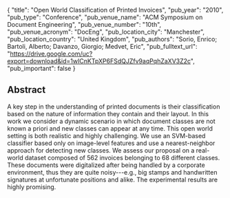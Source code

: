 {
  "title": "Open World Classification of Printed Invoices",
  "pub_year": "2010",
  "pub_type": "Conference",
  "pub_venue_name": "ACM Symposium on Document Engineering",
  "pub_venue_number": "10th",
  "pub_venue_acronym": "DocEng",
  "pub_location_city": "Manchester",
  "pub_location_country": "United Kingdom",
  "pub_authors": "Sorio, Enrico; Bartoli, Alberto; Davanzo, Giorgio; Medvet, Eric",
  "pub_fulltext_url": "https://drive.google.com/uc?export=download&id=1wICnKTpXP6FSdQJZfv9aqPqhZaXV3Z2c",
  "pub_important": false
}

## Abstract
A key step in the understanding of printed documents is their classification based on the nature of information they contain and their layout. In this work we consider a dynamic scenario in which document classes are not known a priori and new classes can appear at any time. This open world setting is both realistic and highly challenging. We use an SVM-based classifier based only on image-level features and use a nearest-neighbor approach for detecting new classes. We assess our proposal on a real-world dataset composed of 562 invoices belonging to 68 different classes. These documents were digitalized after being handled by a corporate environment, thus they are quite noisy---e.g., big stamps and handwritten signatures at unfortunate positions and alike. The experimental results are highly promising.

